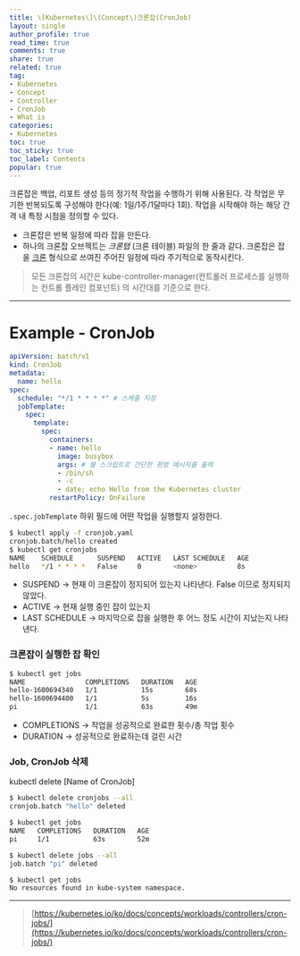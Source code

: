```yaml
---
title: \[Kubernetes\]\(Concept\)크론잡(CronJob)
layout: single
author_profile: true
read_time: true
comments: true
share: true
related: true
tag:
- Kubernetes
- Concept
- Controller
- CronJob
- What is
categories:
- Kubernetes
toc: true
toc_sticky: true
toc_label: Contents
popular: true
---
```

크론잡은 백업, 리포트 생성 등의 정기적 작업을 수행하기 위해 사용된다. 각 작업은 무기한 반복되도록 구성해야 한다(예: 1일/1주/1달마다 1회). 작업을 시작해야 하는 해당 간격 내 특정 시점을 정의할 수 있다.

- 크론잡은 반복 일정에 따라 잡을 만든다.
- 하나의 크론잡 오브젝트는 *크론탭* (크론 테이블) 파일의 한 줄과 같다. 크론잡은 잡을 [크론](https://ko.wikipedia.org/wiki/Cron) 형식으로 쓰여진 주어진 일정에 따라 주기적으로 동작시킨다.

> 모든 크론잡의 시간은 kube-controller-manager(컨트롤러 프로세스를 실행하는 컨트롤 플레인 컴포넌트)
의 시간대를 기준으로 한다.
> 

---

# Example - CronJob

```yaml
apiVersion: batch/v1
kind: CronJob
metadata:
  name: hello
spec:
  schedule: "*/1 * * * *" # 스케줄 지정
  jobTemplate:
    spec:
      template:
        spec:
          containers:
          - name: hello
            image: busybox
            args: # 쉘 스크립트로 간단한 환영 메시지를 출력
            - /bin/sh
            - -c
            - date; echo Hello from the Kubernetes cluster
          restartPolicy: OnFailure
```

`.spec.jobTemplate` 하위 필드에 어떤 작업을 실행할지 설정한다.

```bash
$ kubectl apply -f cronjob.yaml
cronjob.batch/hello created
$ kubectl get cronjobs
NAME    SCHEDULE      SUSPEND   ACTIVE   LAST SCHEDULE   AGE
hello   */1 * * * *   False     0        <none>          8s
```

- SUSPEND → 현재 이 크론잡이 정지되어 있는지 나타낸다. False 이므로 정지되지 않았다.
- ACTIVE → 현재 실행 중인 잡이 있는지
- LAST SCHEDULE → 마지막으로 잡을 실행한 후 어느 정도 시간이 지났는지 나타낸다.

### 크론잡이 실행한 잡 확인

```bash
$ kubectl get jobs
NAME               COMPLETIONS   DURATION   AGE
hello-1600694340   1/1           15s        68s
hello-1600694400   1/1           5s         16s
pi                 1/1           63s        49m
```

- COMPLETIONS → 작업을 성공적으로 완료한 횟수/총 작업 횟수
- DURATION → 성공적으로 완료하는데 걸린 시간

### Job, CronJob 삭제

kubectl delete [Name of CronJob]

```bash
$ kubectl delete cronjobs --all
cronjob.batch "hello" deleted

$ kubectl get jobs
NAME   COMPLETIONS   DURATION   AGE
pi     1/1           63s        52m

$ kubectl delete jobs --all
job.batch "pi" deleted

$ kubectl get jobs
No resources found in kube-system namespace.
```

---

> [https://kubernetes.io/ko/docs/concepts/workloads/controllers/cron-jobs/](https://kubernetes.io/ko/docs/concepts/workloads/controllers/cron-jobs/)
>